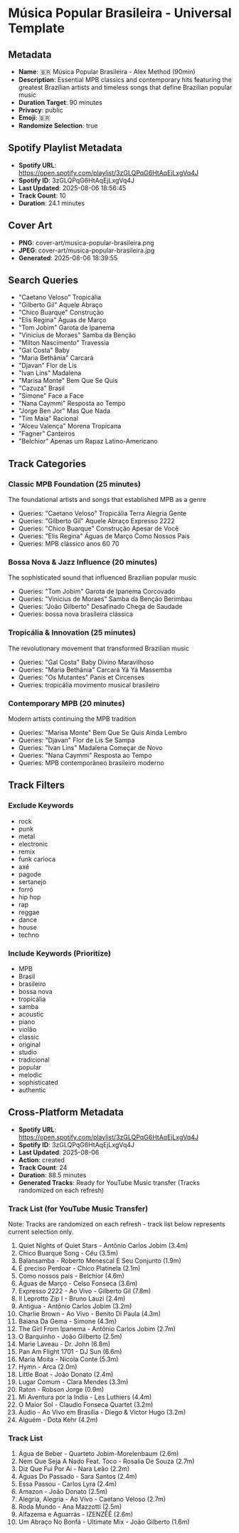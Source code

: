 # Música Popular Brasileira - Universal Template

## Metadata

- **Name**: 🇧🇷 Música Popular Brasileira - Alex Method (90min)
- **Description**: Essential MPB classics and contemporary hits featuring the greatest Brazilian artists and timeless songs that define Brazilian popular music
- **Duration Target**: 90 minutes
- **Privacy**: public
- **Emoji**: 🇧🇷
- **Randomize Selection**: true



## Spotify Playlist Metadata
- **Spotify URL**: https://open.spotify.com/playlist/3zGLQPqG6HtAqEjLxgVq4J
- **Spotify ID**: 3zGLQPqG6HtAqEjLxgVq4J
- **Last Updated**: 2025-08-06 18:56:45
- **Track Count**: 10
- **Duration**: 24.1 minutes
## Cover Art
- **PNG**: cover-art/musica-popular-brasileira.png
- **JPEG**: cover-art/musica-popular-brasileira.jpg
- **Generated**: 2025-08-06 18:39:55

## Search Queries

- "Caetano Veloso" Tropicália
- "Gilberto Gil" Aquele Abraço
- "Chico Buarque" Construção
- "Elis Regina" Águas de Março
- "Tom Jobim" Garota de Ipanema
- "Vinicius de Moraes" Samba da Benção
- "Milton Nascimento" Travessia
- "Gal Costa" Baby
- "Maria Bethânia" Carcará
- "Djavan" Flor de Lis
- "Ivan Lins" Madalena
- "Marisa Monte" Bem Que Se Quis
- "Cazuza" Brasil
- "Simone" Face a Face
- "Nana Caymmi" Resposta ao Tempo
- "Jorge Ben Jor" Mas Que Nada
- "Tim Maia" Racional
- "Alceu Valença" Morena Tropicana
- "Fagner" Canteiros
- "Belchior" Apenas um Rapaz Latino-Americano

## Track Categories

### Classic MPB Foundation (25 minutes)

The foundational artists and songs that established MPB as a genre

- Queries: "Caetano Veloso" Tropicália Terra Alegria Gente
- Queries: "Gilberto Gil" Aquele Abraço Expresso 2222
- Queries: "Chico Buarque" Construção Apesar de Você
- Queries: "Elis Regina" Águas de Março Como Nossos Pais
- Queries: MPB clássico anos 60 70

### Bossa Nova & Jazz Influence (20 minutes)

The sophisticated sound that influenced Brazilian popular music

- Queries: "Tom Jobim" Garota de Ipanema Corcovado
- Queries: "Vinicius de Moraes" Samba da Benção Berimbau
- Queries: "João Gilberto" Desafinado Chega de Saudade
- Queries: bossa nova brasileira clássica

### Tropicália & Innovation (25 minutes)

The revolutionary movement that transformed Brazilian music

- Queries: "Gal Costa" Baby Divino Maravilhoso
- Queries: "Maria Bethânia" Carcará Yá Yá Massemba
- Queries: "Os Mutantes" Panis et Circenses
- Queries: tropicália movimento musical brasileiro

### Contemporary MPB (20 minutes)

Modern artists continuing the MPB tradition

- Queries: "Marisa Monte" Bem Que Se Quis Ainda Lembro
- Queries: "Djavan" Flor de Lis Se Sampa
- Queries: "Ivan Lins" Madalena Começar de Novo
- Queries: "Nana Caymmi" Resposta ao Tempo
- Queries: MPB contemporâneo brasileiro moderno

## Track Filters

### Exclude Keywords

- rock
- punk
- metal
- electronic
- remix
- funk carioca
- axé
- pagode
- sertanejo
- forró
- hip hop
- rap
- reggae
- dance
- house
- techno

### Include Keywords (Prioritize)

- MPB
- Brasil
- brasileiro
- bossa nova
- tropicália
- samba
- acoustic
- piano
- violão
- classic
- original
- studio
- tradicional
- popular
- melodic
- sophisticated
- authentic

## Cross-Platform Metadata
- **Spotify URL**: https://open.spotify.com/playlist/3zGLQPqG6HtAqEjLxgVq4J
- **Spotify ID**: 3zGLQPqG6HtAqEjLxgVq4J
- **Last Updated**: 2025-08-06
- **Action**: created
- **Track Count**: 24
- **Duration**: 88.5 minutes
- **Generated Tracks**: Ready for YouTube Music transfer (Tracks randomized on each refresh)

### Track List (for YouTube Music Transfer)
Note: Tracks are randomized on each refresh - track list below represents current selection only.
 1. Quiet Nights of Quiet Stars - Antônio Carlos Jobim (3.4m)
 2. Chico Buarque Song - Céu (3.5m)
 3. Balansamba - Roberto Menescal E Seu Conjunto (1.9m)
 4. É preciso Perdoar - Chico Platinela (2.1m)
 5. Como nossos pais - Belchior (4.6m)
 6. Águas de Março - Celso Fonseca (3.6m)
 7. Expresso 2222 - Ao Vivo - Gilberto Gil (7.8m)
 8. Il Leprotto Zip I - Bruno Lauzi (2.4m)
 9. Antigua - Antônio Carlos Jobim (3.2m)
10. Charlie Brown - Ao Vivo - Benito Di Paula (4.3m)
11. Baiana Da Gema - Simone (4.3m)
12. The Girl From Ipanema - Antônio Carlos Jobim (2.7m)
13. O Barquinho - João Gilberto (2.5m)
14. Marie Laveau - Dr. John (6.8m)
15. Pan Am Flight 1701 - DJ Sun (6.6m)
16. Maria Moita - Nicola Conte (5.3m)
17. Hymn - Arca (2.0m)
18. Little Boat - João Donato (2.4m)
19. Lugar Comum - Clara Mendes (3.3m)
20. Raton - Robson Jorge (0.9m)
21. Mi Aventura por la India - Les Luthiers (4.4m)
22. O Maior Sol - Claudio Fonseca Quartet (3.2m)
23. Áudio - Ao Vivo em Brasília - Diego & Victor Hugo (3.2m)
24. Alguém - Dota Kehr (4.2m)

### Track List
  1. Água de Beber - Quarteto Jobim-Morelenbaum (2.6m)
  2. Nem Que Seja A Nado Feat. Toco - Rosalia De Souza (2.7m)
  3. Diz Que Fui Por Ai - Nara Leão (2.2m)
  4. Águas Do Passado - Sara Santos (2.4m)
  5. Essa Passou - Carlos Lyra (2.4m)
  6. Amazon - João Donato (2.5m)
  7. Alegria, Alegria - Ao Vivo - Caetano Veloso (2.7m)
  8. Roda Mundo - Ana Mazzotti (2.5m)
  9. Alfazema e Aguarrás - IZENZÊÊ (2.6m)
 10. Um Abraço No Bonfá - Ultimate Mix - João Gilberto (1.6m)
